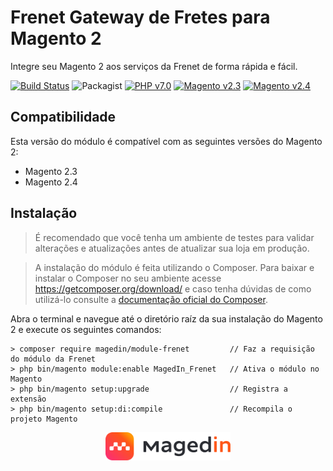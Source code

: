 # Frenet Gateway de Fretes para Magento 2
Integre seu Magento 2 aos serviços da Frenet de forma rápida e fácil.

[![Build Status](https://travis-ci.org/FrenetGatewaydeFretes/frenet-magento2.svg?branch=2.2-develop)](https://travis-ci.org/FrenetGatewaydeFretes/frenet-magento2)
![Packagist](https://img.shields.io/packagist/dt/frenet/frenet-magento2)
[![PHP v7.0](https://img.shields.io/badge/php-v7.0-blue.svg)](http://www.php.net)
[![Magento v2.3](https://img.shields.io/badge/magento-v2.3-green.svg)](https://magento.com/)
[![Magento v2.4](https://img.shields.io/badge/magento-v2.4-green.svg)](https://magento.com/)

## Compatibilidade

Esta versão do módulo é compatível com as seguintes versões do Magento 2:

- Magento 2.3
- Magento 2.4

## Instalação
> É recomendado que você tenha um ambiente de testes para validar alterações e atualizações antes de atualizar sua loja em produção.

> A instalação do módulo é feita utilizando o Composer. Para baixar e instalar o Composer no seu ambiente acesse https://getcomposer.org/download/ e caso tenha dúvidas de como utilizá-lo consulte a [documentação oficial do Composer](https://getcomposer.org/doc/).

Abra o terminal e navegue até o diretório raíz da sua instalação do Magento 2 e execute os seguintes comandos:

```
> composer require magedin/module-frenet         // Faz a requisição do módulo da Frenet
> php bin/magento module:enable MagedIn_Frenet   // Ativa o módulo no Magento
> php bin/magento setup:upgrade                  // Registra a extensão
> php bin/magento setup:di:compile               // Recompila o projeto Magento
```

<div style="text-align: center;">
    <a href="https://github.com/magedin/magento2-module-frenet/">
        <img src="https://github.com/magedin/magento2-module-frenet/blob/2.4-develop/.github/images/magedin_logo.svg?raw=true" width="200" alt="MagedIn Technology"/>
    </a>
</div>
